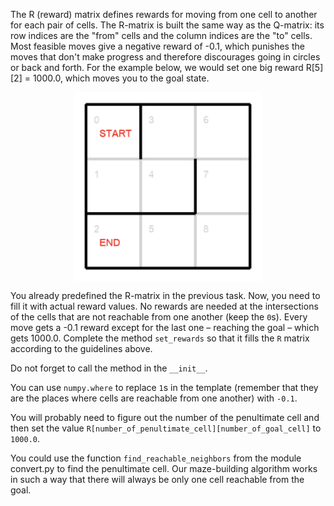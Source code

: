 The R (reward) matrix defines rewards for moving from one cell to another for each pair of cells.
The R-matrix is built the same way as the Q-matrix:
its row indices are the "from" cells and the column indices are the "to" cells.
Most feasible moves give a negative reward of -0.1, 
which punishes the moves that don't make progress and therefore discourages going in circles or back and forth. For the example below, we would set one big reward R[5][2] = 1000.0, 
which moves you to the goal state.

<img src="maze_example.png" width="300">

You already predefined the R-matrix in the previous task. Now, you need to fill it with actual reward values.
No rewards are needed at the intersections of the cells that are not reachable from one another (keep the `0`s).
Every move gets a -0.1 reward except for the last one – reaching the goal – which gets 1000.0. 
Complete the method `set_rewards` so that it fills the `R` matrix according to the guidelines above.

Do not forget to call the method in the `__init__`.

<div class="hint">

You can use `numpy.where` to replace `1`s in the template (remember that they are the places where cells are reachable from one another)
with `-0.1`.
</div>

<div class="hint">

You will probably need to figure out the number of the penultimate cell 
and then set the value `R[number_of_penultimate_cell][number_of_goal_cell]` to `1000.0`.
</div>

<div class="hint">

You could use the function `find_reachable_neighbors` from the module convert.py to find the penultimate cell.
Our maze-building algorithm works in such a way that there will always be only one cell reachable from the goal.
</div>

<style>
img {
  display: block;
  margin-left: auto;
  margin-right: auto;
}
</style>